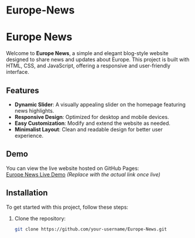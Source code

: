# Europe-News

# Europe News

Welcome to **Europe News**, a simple and elegant blog-style website designed to share news and updates about Europe. This project is built with HTML, CSS, and JavaScript, offering a responsive and user-friendly interface.

## Features

- **Dynamic Slider**: A visually appealing slider on the homepage featuring news highlights.
- **Responsive Design**: Optimized for desktop and mobile devices.
- **Easy Customization**: Modify and extend the website as needed.
- **Minimalist Layout**: Clean and readable design for better user experience.

## Demo

You can view the live website hosted on GitHub Pages:  
[Europe News Live Demo](https://your-username.github.io/Europe-News/) *(Replace with the actual link once live)*

## Installation

To get started with this project, follow these steps:

1. Clone the repository:
   ```bash
   git clone https://github.com/your-username/Europe-News.git
